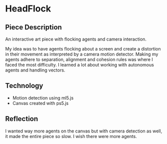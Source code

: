 # HeadFlock

## Piece Description

An interactive art piece with flocking agents and camera interaction.

My idea was to have agents flocking about a screen and create a distortion in their movement as interpreted by a camera motion detector. Making my agents adhere to separation, alignment and cohesion rules was where I faced the most difficulty. I learned a lot about working with autonomous agents and handling vectors.

## Technology

- Motion detection using ml5.js
- Canvas created with ps5.js

## Reflection

I wanted way more agents on the canvas but with camera detection as well, it made the entire piece so slow. I wish there were more agents.
